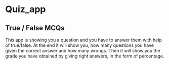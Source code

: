 # Quiz_app

## True / False MCQs

This app is showing you a question and you have to answer them with help of true/false.
At the end it will show you, how many questions you have given the correct answer and how many wrongs.
Then it will show you the grade you have obtained by giving right answers, in the form of percentage.
